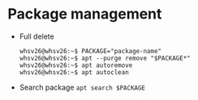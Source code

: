 # Package management
- Full delete
  ```console
  whsv26@whsv26:~$ PACKAGE="package-name"
  whsv26@whsv26:~$ apt --purge remove "$PACKAGE*"
  whsv26@whsv26:~$ apt autoremove
  whsv26@whsv26:~$ apt autoclean
  ```

- Search package ```apt search $PACKAGE```
